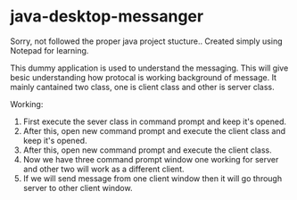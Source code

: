# java-desktop-messanger
Sorry, not followed the proper java project stucture.. Created simply using Notepad for learning. 

This dummy application is used to understand the messaging. This will give besic understanding how protocal is working background of message. It mainly cantained two class, one is client class and other is server class.

Working:
1. First execute the sever class in command prompt and keep it's opened.
2. After this, open new command prompt and execute the client class and keep it's opened.
3. After this, open new command prompt and execute the client class.
4. Now we have three command prompt window one working for server and other two will work as a different client. 
5. If we will send message from one client window then it will go through server to other client window.



